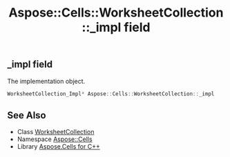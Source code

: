 ﻿---
title: Aspose::Cells::WorksheetCollection::_impl field
linktitle: _impl
second_title: Aspose.Cells for C++ API Reference
description: 'Aspose::Cells::WorksheetCollection::_impl field. The implementation object in C++.'
type: docs
weight: 4600
url: /cpp/aspose.cells/worksheetcollection/_impl/
---
## _impl field


The implementation object.

```cpp
WorksheetCollection_Impl* Aspose::Cells::WorksheetCollection::_impl
```

## See Also

* Class [WorksheetCollection](../)
* Namespace [Aspose::Cells](../../)
* Library [Aspose.Cells for C++](../../../)
